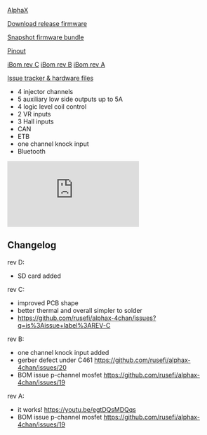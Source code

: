 [AlphaX](https://www.alphaxpr.com/)

[Download release firmware](https://github.com/rusefi/rusefi/releases/latest/download/rusefi_bundle_alphax-4chan.zip)

[Snapshot firmware bundle](https://rusefi.com/build_server/rusefi_bundle_alphax-4chan.zip)

[Pinout](https://rusefi.com/docs/pinouts/hellen/alphax-4chan/)

[iBom rev C](https://rusefi.com/docs/ibom/alphax_4ch-c-ibom.html)
[iBom rev B](https://rusefi.com/docs/ibom/alphax_4ch-b-ibom.html)
[iBom rev A](https://rusefi.com/docs/ibom/alphax_4ch-a-ibom.html) 

[Issue tracker & hardware files](https://github.com/rusefi/alphax-4chan)

* 4 injector channels
* 5 auxiliary low side outputs up to 5A
* 4 logic level coil control 
* 2 VR inputs
* 3 Hall inputs
* CAN
* ETB
* one channel knock input
* Bluetooth


![x](https://rusefi.com/forum/download/file.php?id=9345)


## Changelog

rev D:
 - SD card added

rev C:
 - improved PCB shape
 - better thermal and overall simpler to solder
 - https://github.com/rusefi/alphax-4chan/issues?q=is%3Aissue+label%3AREV-C

rev B:
 - one channel knock input added
 - gerber defect under C461 https://github.com/rusefi/alphax-4chan/issues/20
 - BOM issue p-channel mosfet https://github.com/rusefi/alphax-4chan/issues/19

rev A:
 - it works! https://youtu.be/egtDQsMDQqs
 - BOM issue p-channel mosfet https://github.com/rusefi/alphax-4chan/issues/19
